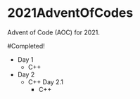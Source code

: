 # 2021AdventOfCodes
Advent of Code (AOC) for 2021.

#Completed!
- Day 1
  - C++
- Day 2
  - C++
  Day 2.1
    - C++
